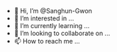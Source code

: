 - 👋 Hi, I’m @Sanghun-Gwon
- 👀 I’m interested in ...
- 🌱 I’m currently learning ...
- 💞️ I’m looking to collaborate on ...
- 📫 How to reach me ...

<!---
Sanghun-Gwon/Sanghun-Gwon is a ✨ special ✨ repository because its `README.md` (this file) appears on your GitHub profile.
You can click the Preview link to take a look at your changes.
--->
